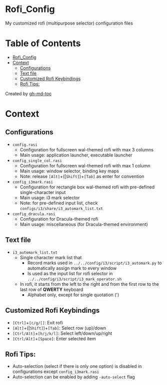 # Rofi_Config
My customized rofi (multipurpose selector) configuration files

Table of Contents
=================

* [Rofi_Config](#rofi_config)
* [Context](#context)
   * [Configurations](#configurations)
   * [Text file](#text-file)
   * [Customized Rofi Keybindings](#customized-rofi-keybindings)
   * [Rofi Tips:](#rofi-tips)

Created by [gh-md-toc](https://github.com/ekalinin/github-markdown-toc)

# Context

## Configurations
- `config.rasi`
    - Configuration for fullscreen wal-themed rofi with max 3 columns
    - Main usage: application launcher, executable launcher
- `config_single_col.rasi`
    - Configuration for fullscreen wal-themed rofi with max 1 column
    - Main usage: window selector, binding key maps
    - Note: release `[Alt]`+([`Shift]`)+`[Tab]` as enter for convention
- `config_i3mark.rasi`
    - Configuration for rectangle box wal-themed rofi with pre-defined single-character input
    - Main usage: i3 mark selector
    - Note: for pre-defined input list, check `configs/i3/share/i3_automark_list.txt`
- `config_dracula.rasi`
    - Configuration for Dracula-themed rofi
    - Main usage: miscellaneous (for Dracula-themed environment)

## Text file
- `i3_automark_list.txt`
    - Single character mark list that
        - Record marks used in `../../config/i3/script/i3_automark.py` to automatically assign mark to every window
        - Is used as the input list for rofi selector in `../../config/i3/script/i3_mark_operator.sh`
    - In rofi, it starts from the left to the right and from the first row to the last row of __QWERTY__ keyboard
        - Alphabet only, except for single quotation (')

## Customized Rofi Keybindings
- `[Ctrl]`+`[c/g/[]`: Exit rofi
- `[Alt]`+([`Shift]`)+`[Tab]`: Select row (up)/down
- `[Ctrl/Alt]`+`[h/j/k/l]`: Select left/down/up/right
- `[Ctrl/Alt]`+`[Space]`: Enter selected item

## Rofi Tips:
- Auto-selection (select if there is only one option) is disabled in configurations except `config_i3mark.rasi`
- Auto-selection can be enabled by adding `-auto-select` flag
